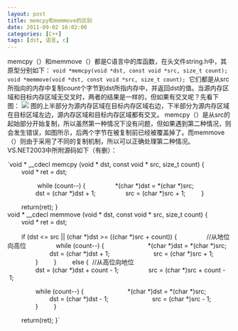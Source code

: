 ```yaml
---
layout: post
title: memcpy和memmove的区别
date: 2011-09-02 16:02:00
categories: [C++]
tags: [dst, 语言, c]
---
```

memcpy（）和memmove（）都是C语言中的库函数，在头文件string.h中，其原型分别如下： `void *memcpy(void *dst, const void *src, size_t count);
void *memmove(void *dst, const void *src, size_t count);`
 它们都是从src所指向的内存中复制count个字节到dst所指内存中，并返回dst的值。当源内存区域和目标内存区域无交叉时，两者的结果是一样的，但如果有交叉呢？先看下图： ![](http://blog.chinaunix.net/photo/22520_071125205038.jpg)
图的上半部分为源内存区域在目标内存区域右边，下半部分为源内存区域在目标区域左边，源内存区域和目标内存区域都有交叉。
memcpy（）是从src的起始部分开始复制，所以虽然第一种情况下没有问题，但如果遇到第二种情况，则会发生错误，如图所示，后两个字节在被复制前已经被覆盖掉了。而memmove（）则由于采用了不同的复制机制，所以可以正确处理第二种情况。
VS.NET2003中所附源码如下（有删）：

`void * __cdecl memcpy (void * dst, const void * src, size_t count)
{
        void * ret = dst;

        
        while (count--) {
                *(char *)dst = *(char *)src;
                dst = (char *)dst + 1;
                src = (char *)src + 1;
        }

        return(ret);
}`
`void * __cdecl memmove (void * dst, const void * src, size_t count)
{
        void * ret = dst;

        if (dst <= src || (char *)dst >= ((char *)src + count)) {
                //从地位向高位
                while (count--) {
                        *(char *)dst = *(char *)src;
                        dst = (char *)dst + 1;
                        src = (char *)src + 1;
                }
        }
        else {  //从高位向地位
                
                dst = (char *)dst + count - 1;
                src = (char *)src + count - 1;

                while (count--) {
                        *(char *)dst = *(char *)src;
                        dst = (char *)dst - 1;
                        src = (char *)src - 1;
                }
        }

        return(ret);
}`


